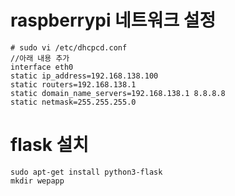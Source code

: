 # raspberrypi 네트워크 설정

```
# sudo vi /etc/dhcpcd.conf
//아래 내용 추가
interface eth0
static ip_address=192.168.138.100
static routers=192.168.138.1
static domain_name_servers=192.168.138.1 8.8.8.8
static netmask=255.255.255.0
```
# flask 설치

```
sudo apt-get install python3-flask
mkdir wepapp
```
